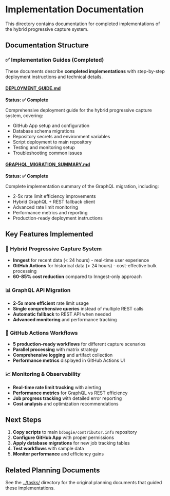 # Implementation Documentation

This directory contains documentation for completed implementations of the hybrid progressive capture system.

## Documentation Structure

### ✅ Implementation Guides (Completed)

These documents describe **completed implementations** with step-by-step deployment instructions and technical details.

#### [DEPLOYMENT_GUIDE.md](DEPLOYMENT_GUIDE.md)
**Status: ✅ Complete**

Comprehensive deployment guide for the hybrid progressive capture system, covering:
- GitHub App setup and configuration
- Database schema migrations
- Repository secrets and environment variables
- Script deployment to main repository
- Testing and monitoring setup
- Troubleshooting common issues

#### [GRAPHQL_MIGRATION_SUMMARY.md](GRAPHQL_MIGRATION_SUMMARY.md)
**Status: ✅ Complete**

Complete implementation summary of the GraphQL migration, including:
- 2-5x rate limit efficiency improvements
- Hybrid GraphQL + REST fallback client
- Advanced rate limit monitoring
- Performance metrics and reporting
- Production-ready deployment instructions

## Key Features Implemented

### 🚀 Hybrid Progressive Capture System
- **Inngest** for recent data (< 24 hours) - real-time user experience
- **GitHub Actions** for historical data (> 24 hours) - cost-effective bulk processing
- **60-85% cost reduction** compared to Inngest-only approach

### 📊 GraphQL API Migration
- **2-5x more efficient** rate limit usage
- **Single comprehensive queries** instead of multiple REST calls
- **Automatic fallback** to REST API when needed
- **Advanced monitoring** and performance tracking

### 🔧 GitHub Actions Workflows
- **5 production-ready workflows** for different capture scenarios
- **Parallel processing** with matrix strategy
- **Comprehensive logging** and artifact collection
- **Performance metrics** displayed in GitHub Actions UI

### 📈 Monitoring & Observability
- **Real-time rate limit tracking** with alerting
- **Performance metrics** for GraphQL vs REST efficiency
- **Job progress tracking** with detailed error reporting
- **Cost analysis** and optimization recommendations

## Next Steps

1. **Copy scripts** to main `bdougie/contributor.info` repository
2. **Configure GitHub App** with proper permissions
3. **Apply database migrations** for new job tracking tables
4. **Test workflows** with sample data
5. **Monitor performance** and efficiency gains

## Related Planning Documents

See the [../tasks/](../tasks/) directory for the original planning documents that guided these implementations.